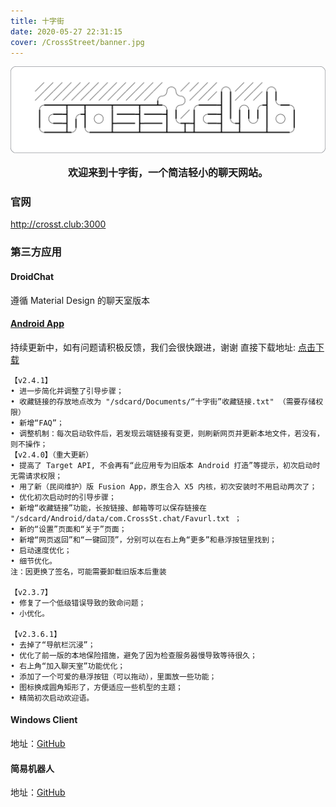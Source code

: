 ```yaml
---
title: 十字街
date: 2020-05-27 22:31:15
cover: /CrossStreet/banner.jpg
---
```

![](/CrossStreet/logo.png)
<font size=3><center>**欢迎来到十字街，一个简洁轻小的聊天网站。**</center></font>
### 官网
<font color=Aqua>http://crosst.club:3000 </font>
### 第三方应用
#### DroidChat
遵循 Material Design 的聊天室版本

#### [Android App](https://pastebin.com/raw/SRjsN5cN)
持续更新中，如有问题请积极反馈，我们会很快跟进，谢谢
直接下载地址: [点击下载](https://cross-street.coding.net/api/share/download/8e2acc7d-75db-40ad-849c-7bdee9d9a177)

``` log UpdateLog https://blog.anotia.top/CrossStreet 十字街相关资源集合页
【v2.4.1】
• 进一步简化并调整了引导步骤；
• 收藏链接的存放地点改为 "/sdcard/Documents/“十字街”收藏链接.txt" （需要存储权限）
• 新增“FAQ”；
• 调整机制：每次启动软件后，若发现云端链接有变更，则刷新网页并更新本地文件，若没有，则不操作；
【v2.4.0】（重大更新）
• 提高了 Target API, 不会再有“此应用专为旧版本 Android 打造”等提示，初次启动时无需请求权限；
• 用了新（民间维护）版 Fusion App，原生合入 X5 内核，初次安装时不用启动两次了；
• 优化初次启动时的引导步骤；
• 新增“收藏链接”功能，长按链接、邮箱等可以保存链接在 "/sdcard/Android/data/com.CrossSt.chat/Favurl.txt ；
• 新的“设置”页面和“关于”页面；
• 新增“网页返回”和“一键回顶”，分别可以在右上角“更多”和悬浮按钮里找到；
• 启动速度优化；
• 细节优化。
注：因更换了签名，可能需要卸载旧版本后重装
 
【v2.3.7】
• 修复了一个低级错误导致的致命问题；
• 小优化。
 
【v2.3.6.1】
• 去掉了“导航栏沉浸”；
• 优化了前一版的本地保险措施，避免了因为检查服务器慢导致等待很久；
• 右上角“加入聊天室”功能优化；
• 添加了一个可爱的悬浮按钮（可以拖动），里面放一些功能；
• 图标换成圆角矩形了，方便适应一些机型的主题；
• 精简初次启动欢迎语。
```
#### Windows Client
地址：[GitHub](https://github.com/LanceLiang2018/ChatClient)

#### 简易机器人
地址：[GitHub](https://github.com/WoodenBlock/SimpleBot)